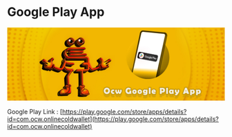 # Google Play App

![](<../.gitbook/assets/1415x475 - Ocw Google Play App.jpg>)

Google Play Link : [https://play.google.com/store/apps/details?id=com.ocw.onlinecoldwallet](https://play.google.com/store/apps/details?id=com.ocw.onlinecoldwallet)
